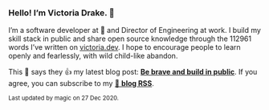 ### Hello! I’m Victoria Drake. 👋

I’m a software developer at 💜 and Director of Engineering at work. I build my skill stack in public and share open source knowledge through the 112961 words I’ve written on [victoria.dev](https://victoria.dev). I hope to encourage people to learn openly and fearlessly, with wild child-like abandon.

This 🍝 says they 👍 my latest blog post: **[Be brave and build in public](https://victoria.dev/blog/be-brave-and-build-in-public/)**. If you agree, you can subscribe to my [📡 **blog RSS**](https://victoria.dev/index.xml).

<sub>Last updated by magic on 27 Dec 2020.</sub>

